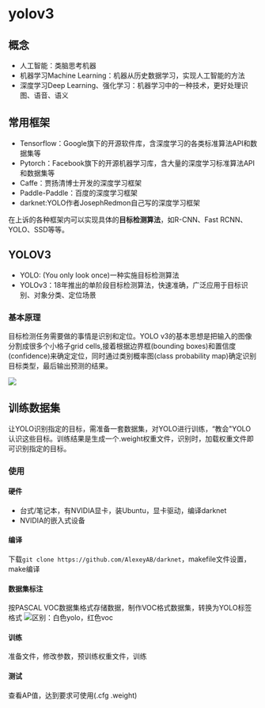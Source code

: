 # yolov3

## 概念

- 人工智能：类脑思考机器
- 机器学习Machine Learning：机器从历史数据学习，实现人工智能的方法
- 深度学习Deep Learning、强化学习：机器学习中的一种技术，更好处理识图、语音、语义

## 常用框架

- Tensorflow：Google旗下的开源软件库，含深度学习的各类标准算法API和数据集等
- Pytorch：Facebook旗下的开源机器学习库，含大量的深度学习标准算法API和数据集等
- Caffe：贾扬清博士开发的深度学习框架
- Paddle-Paddle：百度的深度学习框架
- darknet:YOLO作者JosephRedmon自己写的深度学习框架

在上诉的各种框架内可以实现具体的**目标检测算法**，如R-CNN、Fast RCNN、YOLO、SSD等等。

## YOLOV3

- YOLO: (You only look once)一种实施目标检测算法
- YOLOv3：18年推出的单阶段目标检测算法，快速准确，广泛应用于目标识别、对象分类、定位场景

### 基本原理

目标检测任务需要做的事情是识别和定位。YOLO v3的基本思想是把输入的图像分割成很多个小格子grid cells,接着根据边界框(bounding boxes)和置信度(confidence)来确定定位，同时通过类别概率图(class probability map)确定识别目标类型，最后输出预测的结果。

![](https://img-blog.csdnimg.cn/1588ad2329e340ddaa961562881c922c.png)

## 训练数据集

让YOLO识别指定的目标，需准备一套数据集，对YOLO进行训练，“教会"YOLO认识这些目标。训练结果是生成一个.weight权重文件，识别时，加载权重文件即可识别指定的目标。

### 使用

#### 硬件

- 台式/笔记本，有NVIDIA显卡，装Ubuntu，显卡驱动，编译darknet
- NVIDIA的嵌入式设备

#### 编译

下载`git clone https://github.com/AlexeyAB/darknet`，makefile文件设置，make编译

#### 数据集标注

按PASCAL VOC数据集格式存储数据，制作VOC格式数据集，转换为YOLO标签格式
![区别：白色yolo，红色voc](https://img-blog.csdnimg.cn/2e1ecae18076402b82d741f1ef001420.png)

#### 训练

准备文件，修改参数，预训练权重文件，训练

#### 测试

查看AP值，达到要求可使用(.cfg .weight)